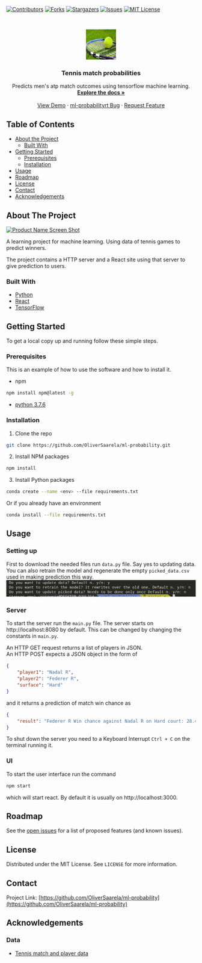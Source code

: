 
<!-- PROJECT SHIELDS -->
<!--
*** I'm using markdown "reference style" links for readability.
*** Reference links are enclosed in brackets [ ] instead of parentheses ( ).
*** See the bottom of this document for the declaration of the reference variables
*** for contributors-url, forks-url, etc. This is an optional, concise syntax you may use.
*** https://www.markdownguide.org/basic-syntax/#reference-style-links
-->
[![Contributors][contributors-shield]][contributors-url]
[![Forks][forks-shield]][forks-url]
[![Stargazers][stars-shield]][stars-url]
[![Issues][issues-shield]][issues-url]
[![MIT License][license-shield]][license-url]




<!-- PROJECT LOGO -->
<br />
<p align="center">
  <a href="https://github.com/OliverSaarela/ml-probability">
    <img src="img/logo.png" alt="Logo" width="80" height="80">
  </a>

  <h3 align="center">Tennis match probabilities</h3>

  <p align="center">
    Predicts men's atp match outcomes using tensorflow machine learning.
    <br />
    <a href="https://github.com/OliverSaarela/ml-probability"><strong>Explore the docs »</strong></a>
    <br />
    <br />
    <a href="https://github.com/OliverSaarela/ml-probability">View Demo</a>
    ·
    <a href="https://github.com/OliverSaarela/ml-probability/issues">ml-probabilityrt Bug</a>
    ·
    <a href="https://github.com/OliverSaarela/ml-probability/issues">Request Feature</a>
  </p>
</p>



<!-- TABLE OF CONTENTS -->
## Table of Contents

* [About the Project](#about-the-project)
  * [Built With](#built-with)
* [Getting Started](#getting-started)
  * [Prerequisites](#prerequisites)
  * [Installation](#installation)
* [Usage](#usage)
* [Roadmap](#roadmap)
* [License](#license)
* [Contact](#contact)
* [Acknowledgements](#acknowledgements)



<!-- ABOUT THE PROJECT -->
## About The Project

[![Product Name Screen Shot][product-screenshot]](https://example.com)

A learning project for machine learning.
Using data of tennis games to predict winners.

The project contains a HTTP server and a React site using that server to give prediction to users.

### Built With

* [Python](https://www.python.org/)
* [React](https://reactjs.org/)
* [TensorFlow](https://www.tensorflow.org/)



<!-- GETTING STARTED -->
## Getting Started

To get a local copy up and running follow these simple steps.

### Prerequisites

This is an example of how to use the software and how to install it.
* npm
```sh
npm install npm@latest -g
```
* [python 3.7.6](https://www.python.org/)

### Installation
 
1. Clone the repo
```sh
git clone https://github.com/OliverSaarela/ml-probability.git
```

2. Install NPM packages
```sh
npm install
```

3. Install Python packages
```sh
conda create --name <env> --file requirements.txt
```
Or if you already have an environment
```sh
conda install --file requirements.txt
```

<!-- USAGE EXAMPLES -->
## Usage
### Setting up
First to download the needed files run `data.py` file. Say yes to updating data. You can also retrain the model and regenerate the empty `picked_data.csv` used in making prediction this way.
![data_console](img/data_console.JPG)
### Server
To start the server run the `main.py` file.
The server starts on http://localhost:8080 by default. This can be changed by changing the constants in `main.py`.

An HTTP GET request returns a list of players in JSON.  
An HTTP POST expects a JSON object in the form of
```json
{
	"player1": "Nadal R",
	"player2": "Federer R",
	"surface": "Hard"
}
```
and it returns a prediction of match win chance as
```json
{
    "result": "Federer R Win chance against Nadal R on Hard court: 28.42%"
}
```

To shut down the server you need to a Keyboard Interrupt `Ctrl + C` on the terminal running it.
### UI
To start the user interface run the command
```sh
npm start
```
which will start react. By default it is usually on http://localhost:3000.

<!-- ROADMAP -->
## Roadmap

See the [open issues](https://github.com/OliverSaarela/ml-probability/issues) for a list of proposed features (and known issues).



<!-- LICENSE -->
## License

Distributed under the MIT License. See `LICENSE` for more information.


<!-- CONTACT -->
## Contact

Project Link: [https://github.com/OliverSaarela/ml-probability](https://github.com/OliverSaarela/ml-probability)



<!-- ACKNOWLEDGEMENTS -->
## Acknowledgements

### Data
* [Tennis match and player data](https://data.world/tylerudite/atp-match-data)


<!-- MARKDOWN LINKS & IMAGES -->
<!-- https://www.markdownguide.org/basic-syntax/#reference-style-links -->
[contributors-shield]: https://img.shields.io/github/contributors/OliverSaarela/ml-probability.svg?style=flat-square
[contributors-url]: https://github.com/OliverSaarela/ml-probability/graphs/contributors
[forks-shield]: https://img.shields.io/github/forks/OliverSaarela/ml-probability.svg?style=flat-square
[forks-url]: https://github.com/OliverSaarela/ml-probability/network/members
[stars-shield]: https://img.shields.io/github/stars/OliverSaarela/ml-probability.svg?style=flat-square
[stars-url]: https://github.com/OliverSaarela/ml-probability/stargazers
[issues-shield]: https://img.shields.io/github/issues/OliverSaarela/ml-probability.svg?style=flat-square
[issues-url]: https://github.com/OliverSaarela/ml-probability/issues
[license-shield]: https://img.shields.io/github/license/OliverSaarela/ml-probability.svg?style=flat-square
[license-url]: https://github.com/OliverSaarela/ml-probability/blob/master/LICENSE
[product-screenshot]: images/screenshot.png
